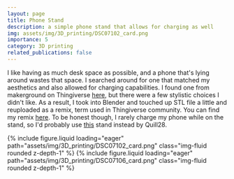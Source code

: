 ```yaml
---
layout: page
title: Phone Stand
description: a simple phone stand that allows for charging as well
img: assets/img/3D_printing/DSC07102_card.png
importance: 5
category: 3D printing
related_publications: false
---
```


I like having as much desk space as possible, and a phone that's lying around wastes that space. I searched around for one that matched my aesthetics and also allowed for charging capabilities. I found one from makerground on Thingiverse [here](https://www.thingiverse.com/thing:1383332), but there were a few stylistic choices I didn't like. As a result, I took into Blender and touched up STL file a little and reuploaded as a remix, term used in Thingiverse community. You can find my remix [here](https://www.thingiverse.com/thing:6010026). To be honest though, I rarely charge my phone while on the stand, so I'd probably use [this](https://www.thingiverse.com/thing:5993347) stand instead by Quill28.


<script src="https://cdn.jsdelivr.net/npm/swiper@11/swiper-element-bundle.min.js"></script>

<swiper-container keyboard="true" navigation="true" pagination="true" pagination-clickable="true" pagination-dynamic-bullets="true" rewind="true">
    <swiper-slide>{% include figure.liquid loading="eager" path="assets/img/3D_printing/DSC07102_card.png" class="img-fluid rounded z-depth-1" %}</swiper-slide>
    <swiper-slide>{% include figure.liquid loading="eager" path="assets/img/3D_printing/DSC07106_card.png" class="img-fluid rounded z-depth-1" %}</swiper-slide>
    
</swiper-container>
